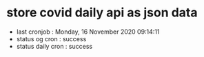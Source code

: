 # store covid daily api as json data

- last cronjob : Monday, 16 November 2020 09:14:11
- status og cron : success
- status daily cron : success
      
      